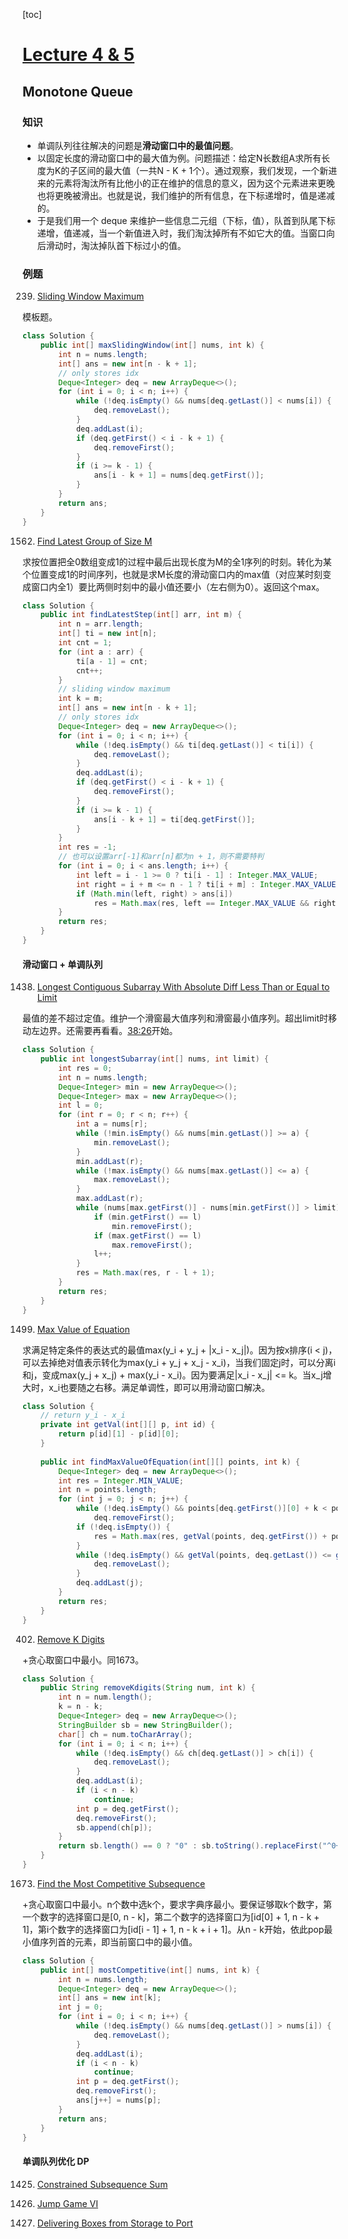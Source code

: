 [toc]

# [Lecture 4 & 5](https://www.youtube.com/watch?v=jDQJPRn3aRw) 

## Monotone Queue

### 知识

- 单调队列往往解决的问题是**滑动窗口中的最值问题**。
- 以固定长度的滑动窗口中的最大值为例。问题描述：给定N长数组A求所有长度为K的子区间的最大值（一共N - K + 1个）。通过观察，我们发现，一个新进来的元素将淘汰所有比他小的正在维护的信息的意义，因为这个元素进来更晚也将更晚被滑出。也就是说，我们维护的所有信息，在下标递增时，值是递减的。
- 于是我们用一个 deque 来维护一些信息二元组（下标，值），队首到队尾下标递增，值递减，当一个新值进入时，我们淘汰掉所有不如它大的值。当窗口向后滑动时，淘汰掉队首下标过小的值。

### 例题

239. [Sliding Window Maximum](https://leetcode.com/problems/sliding-window-maximum/)

模板题。

```java
class Solution {
    public int[] maxSlidingWindow(int[] nums, int k) {
        int n = nums.length;
        int[] ans = new int[n - k + 1];
        // only stores idx
        Deque<Integer> deq = new ArrayDeque<>();
        for (int i = 0; i < n; i++) {
            while (!deq.isEmpty() && nums[deq.getLast()] < nums[i]) {
                deq.removeLast();
            }
            deq.addLast(i);
            if (deq.getFirst() < i - k + 1) {
                deq.removeFirst();
            }
            if (i >= k - 1) {
                ans[i - k + 1] = nums[deq.getFirst()];
            }
        }
        return ans;
    }
}
```

1562. [Find Latest Group of Size M](https://leetcode.com/problems/find-latest-group-of-size-m/)

求按位置把全0数组变成1的过程中最后出现长度为M的全1序列的时刻。转化为某个位置变成1的时间序列，也就是求M长度的滑动窗口内的max值（对应某时刻变成窗口内全1）要比两侧时刻中的最小值还要小（左右侧为0）。返回这个max。

```java
class Solution {
    public int findLatestStep(int[] arr, int m) {
        int n = arr.length;
        int[] ti = new int[n];
        int cnt = 1;
        for (int a : arr) {
            ti[a - 1] = cnt;
            cnt++;
        }
        // sliding window maximum
        int k = m;
        int[] ans = new int[n - k + 1];
        // only stores idx
        Deque<Integer> deq = new ArrayDeque<>();
        for (int i = 0; i < n; i++) {
            while (!deq.isEmpty() && ti[deq.getLast()] < ti[i]) {
                deq.removeLast();
            }
            deq.addLast(i);
            if (deq.getFirst() < i - k + 1) {
                deq.removeFirst();
            }
            if (i >= k - 1) {
                ans[i - k + 1] = ti[deq.getFirst()];
            }
        }
        int res = -1;
        // 也可以设置arr[-1]和arr[n]都为n + 1，则不需要特判
        for (int i = 0; i < ans.length; i++) {
            int left = i - 1 >= 0 ? ti[i - 1] : Integer.MAX_VALUE;
            int right = i + m <= n - 1 ? ti[i + m] : Integer.MAX_VALUE;
            if (Math.min(left, right) > ans[i])
                res = Math.max(res, left == Integer.MAX_VALUE && right == Integer.MAX_VALUE ? ans[i] : Math.min(left, right) - 1);
        }
        return res;
    }
}
```

#### 滑动窗口 + 单调队列

1438. [Longest Contiguous Subarray With Absolute Diff Less Than or Equal to Limit](https://leetcode.com/problems/longest-continuous-subarray-with-absolute-diff-less-than-or-equal-to-limit/)

最值的差不超过定值。维护一个滑窗最大值序列和滑窗最小值序列。超出limit时移动左边界。还需要再看看。[38:26](https://www.youtube.com/watch?v=jDQJPRn3aRw)开始。

```java
class Solution {
    public int longestSubarray(int[] nums, int limit) {
        int res = 0;
        int n = nums.length;
        Deque<Integer> min = new ArrayDeque<>();
        Deque<Integer> max = new ArrayDeque<>();
        int l = 0;
        for (int r = 0; r < n; r++) {
            int a = nums[r];
            while (!min.isEmpty() && nums[min.getLast()] >= a) {
                min.removeLast();
            }
            min.addLast(r);
            while (!max.isEmpty() && nums[max.getLast()] <= a) {
                max.removeLast();
            }
            max.addLast(r);
            while (nums[max.getFirst()] - nums[min.getFirst()] > limit) {
                if (min.getFirst() == l)
                    min.removeFirst();
                if (max.getFirst() == l)
                    max.removeFirst();
                l++;
            }
            res = Math.max(res, r - l + 1);
        }
        return res;
    }
}
```

1499. [Max Value of Equation](https://leetcode.com/problems/max-value-of-equation/)

求满足特定条件的表达式的最值max(y_i + y_j + |x_i - x_j|)。因为按x排序(i < j)，可以去掉绝对值表示转化为max(y_i + y_j + x_j - x_i)，当我们固定j时，可以分离i和j，变成max(y_j + x_j) + max(y_i - x_i)。因为要满足|x_i - x_j| <= k。当x_j增大时，x_i也要随之右移。满足单调性，即可以用滑动窗口解决。

```java
class Solution {
    // return y_i - x_i
    private int getVal(int[][] p, int id) {
        return p[id][1] - p[id][0];
    }
    
    public int findMaxValueOfEquation(int[][] points, int k) {
        Deque<Integer> deq = new ArrayDeque<>();
        int res = Integer.MIN_VALUE;
        int n = points.length;
        for (int j = 0; j < n; j++) {
            while (!deq.isEmpty() && points[deq.getFirst()][0] + k < points[j][0])
                deq.removeFirst();
            if (!deq.isEmpty()) {
                res = Math.max(res, getVal(points, deq.getFirst()) + points[j][0] + points[j][1]);
            }
            while (!deq.isEmpty() && getVal(points, deq.getLast()) <= getVal(points, j)) {
                deq.removeLast();
            }
            deq.addLast(j);
        }
        return res;
    }
}
```

402. [Remove K Digits](https://leetcode.com/problems/remove-k-digits/)

+贪心取窗口中最小。同1673。

```java
class Solution {
    public String removeKdigits(String num, int k) {
        int n = num.length();
        k = n - k;
        Deque<Integer> deq = new ArrayDeque<>();
        StringBuilder sb = new StringBuilder();
        char[] ch = num.toCharArray();
        for (int i = 0; i < n; i++) {
            while (!deq.isEmpty() && ch[deq.getLast()] > ch[i]) {
                deq.removeLast();
            }
            deq.addLast(i);
            if (i < n - k)
                continue;
            int p = deq.getFirst();
            deq.removeFirst();
            sb.append(ch[p]);
        }
        return sb.length() == 0 ? "0" : sb.toString().replaceFirst("^0+(?!$)", "");
    }
}
```

1673. [Find the Most Competitive Subsequence](https://leetcode.com/problems/find-the-most-competitive-subsequence/)

+贪心取窗口中最小。n个数中选k个，要求字典序最小。要保证够取k个数字，第一个数字的选择窗口是[0, n - k]，第二个数字的选择窗口为[id[0] + 1, n - k + 1]，第i个数字的选择窗口为[id[i - 1] + 1, n - k + i + 1]。从n - k开始，依此pop最小值序列首的元素，即当前窗口中的最小值。

```java
class Solution {
    public int[] mostCompetitive(int[] nums, int k) {
        int n = nums.length;
        Deque<Integer> deq = new ArrayDeque<>();
        int[] ans = new int[k];
        int j = 0;
        for (int i = 0; i < n; i++) {
            while (!deq.isEmpty() && nums[deq.getLast()] > nums[i]) {
                deq.removeLast();
            }
            deq.addLast(i);
            if (i < n - k)
                continue;
            int p = deq.getFirst();
            deq.removeFirst();
            ans[j++] = nums[p];
        }
        return ans;
    }
}
```

#### 单调队列优化 DP

1425. [Constrained Subsequence Sum](https://leetcode.com/problems/constrained-subsequence-sum/)

1696. [Jump Game VI](https://leetcode.com/problems/jump-game-vi/)

1687. [Delivering Boxes from Storage to Port](https://leetcode.com/problems/delivering-boxes-from-storage-to-ports/submissions/)
